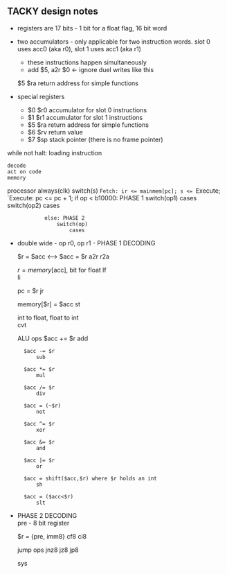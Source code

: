 ## TACKY design notes
- registers are 17 bits - 1 bit for a float flag, 16 bit word
- two accumulators - only applicable for two instruction words. slot 0 uses acc0 (aka r0), slot 1 uses acc1 (aka r1)
	- these instructions happen simultaneously
	- add $5, a2r $0 <- ignore duel writes like this 

	$5	$ra	return address for simple functions

- special registers
	- $0	$r0	accumulator for slot 0 instructions
	- $1	$r1	accumulator for slot 1 instructions
	- $5	$ra	return address for simple functions
	- $6	$rv	return value
	- $7	$sp	stack pointer (there is no frame pointer)

while not halt:	
	loading instruction
	
	
	decode
	act on code
	memory

	
processor
	always(clk)
		switch(s)
			`Fetch: ir <= mainmem[pc]; s <= `Execute;
			`Execute:
				pc <= pc + 1;
				if op < b10000: PHASE 1
					switch(op1)
						cases
					switch(op2)
						cases
						
				else: PHASE 2
					switch(op)
						cases
	

- double wide - op r0, op r1 - PHASE 1 DECODING

	$r = $acc <--> $acc = $r
		a2r 
		r2a

	$r = memory[$acc], bit for float
		lf  
		li 
		
	pc = $r
		jr
	
	memory[$r] = $acc
		st

	int to float, float to int	
		cvt 

	ALU ops
		$acc += $r
			add
			
		$acc -= $r
			sub

		$acc *= $r
			mul

		$acc /= $r	
			div

		$acc = (~$r)	
			not

		$acc ^= $r
			xor
		
		$acc &= $r
			and
			
		$acc |= $r
			or 
		
		$acc = shift($acc,$r) where $r holds an int	
			sh 

		$acc = ($acc<$r)
			slt


- PHASE 2 DECODING		
	pre - 8 bit register

	$r = {pre, imm8}
	cf8 
	ci8 

	jump ops
		jnz8
		jz8
		jp8 

	sys
